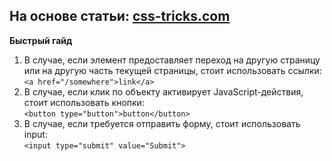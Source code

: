## На основе статьи: [css-tricks.com](https://css-tricks.com/a-complete-guide-to-links-and-buttons/)

**Быстрый гайд**<br>
1. В случае, если элемент предоставляет переход на другую страницу или на другую часть текущей страницы, стоит использовать ссылки:<br>
`<a href="/somewhere">link</a>`
2. В случае, если клик по объекту активирует JavaScript-действия, стоит использовать кнопки:<br>
`<button type="button">button</button>`
3. В случае, если требуется отправить форму, стоит использовать input:<br>
`<input type="submit" value="Submit">`